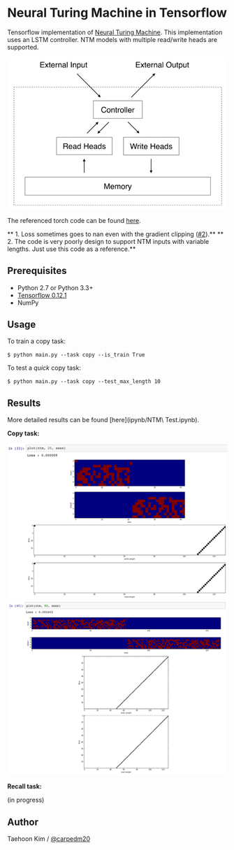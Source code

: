 Neural Turing Machine in Tensorflow
===================================

Tensorflow implementation of [Neural Turing Machine](http://arxiv.org/abs/1410.5401). This implementation uses an LSTM controller. NTM models with multiple read/write heads are supported.

![alt_tag](etc/NTM.gif)

The referenced torch code can be found [here](https://github.com/kaishengtai/torch-ntm).

** 1. Loss sometimes goes to nan even with the gradient clipping ([#2](https://github.com/carpedm20/NTM-tensorflow/issues/2)).**
** 2. The code is very poorly design to support NTM inputs with variable lengths. Just use this code as a reference.**


Prerequisites
-------------

- Python 2.7 or Python 3.3+
- [Tensorflow 0.12.1](https://www.tensorflow.org/)
- NumPy


Usage
-----

To train a copy task:

    $ python main.py --task copy --is_train True

To test a *quick* copy task:

    $ python main.py --task copy --test_max_length 10


Results
-------

More detailed results can be found [here](ipynb/NTM\ Test.ipynb).

**Copy task:**

![alt_tag](etc/result4.png)
![alt_tag](etc/result3.png)

**Recall task:**

(in progress)


Author
------

Taehoon Kim / [@carpedm20](http://carpedm20.github.io/)
